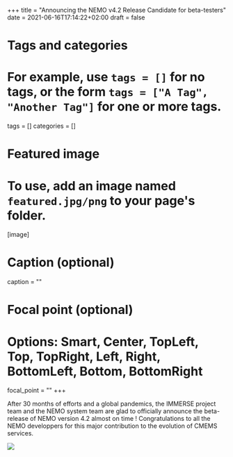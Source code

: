 +++
title = "Announcing the NEMO v4.2 Release Candidate for beta-testers"
date = 2021-06-16T17:14:22+02:00
draft = false

# Tags and categories
# For example, use `tags = []` for no tags, or the form `tags = ["A Tag", "Another Tag"]` for one or more tags.
tags = []
categories = []

# Featured image
# To use, add an image named `featured.jpg/png` to your page's folder. 
[image]
  # Caption (optional)
  caption = ""

  # Focal point (optional)
  # Options: Smart, Center, TopLeft, Top, TopRight, Left, Right, BottomLeft, Bottom, BottomRight
  focal_point = ""
+++

After 30 months of efforts and a global pandemics, the IMMERSE project team and the NEMO system team are glad to officially announce the beta-release of NEMO version 4.2 almost on time ! Congratulations to all the NEMO developpers for this major contribution to the evolution of CMEMS services. 

[![](/img/posts/nemo-4.2_RC-release-june2021.jpg)](https://nemo-ocean.discourse.group/t/announcing-the-4-2-release-candidate-and-call-for-beta-testers/86)
